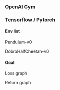 ### OpenAI Gym


### Tensorflow / Pytorch


#### **Env list**
Pendulum-v0

DobroHalfCheetah-v0

#### **Goal**
Loss graph

Return graph

